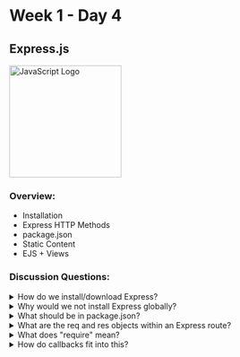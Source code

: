 # Week 1 - Day 4

## Express.js

<img src="https://camo.githubusercontent.com/fc61dcbdb7a6e49d3adecc12194b24ab20dfa25b/68747470733a2f2f692e636c6f756475702e636f6d2f7a6659366c4c376546612d3330303078333030302e706e67" alt="JavaScript Logo" width="200px">

### Overview:

* Installation
* Express HTTP Methods
* package.json
* Static Content
* EJS + Views

### Discussion Questions:

<details><summary>How do we install/download Express?</summary>

Since Express is a Node module, we install it using NPM!

Once we have a package.json file by running:

	$ npm init -y

We can start installing modules. To install Express, we just need to run:

	$ npm install express --save

This installs the Express module (and all of the modules that Express is dependent on) in your project folder.

**Note:** This command should be run through the terminal from inside of the project directory. (If you are on a Mac you may need to run this command as sudo.)

</details>

<details><summary>Why would we not install Express globally?</summary>

Version control: If we installed everything globally, what would happen if we required an older version of Express to support an older project we worked on, but we currently have the latest version installed globally?

Naming conflicts, errors and a cluttered global namespace would happen.

Another reason: We may not want to use Express. Maybe we want a different framework to handle our routing. In this case, we just don't npm install express and instead install something else.
</details>

<details><summary>What should be in package.json?</summary>

Our package.json should contain details about our project like its name, version, description, author and required dependencies.

If you delete your node modules folder, you can recreate it using your package.json.

</details>

<details><summary>What are the req and res objects within an Express route?</summary>

The **request** object gives us details about the route a client has visited, the HTTP method accessed, POST / form data, route parameters and much more.

The **response** object lets us send data such as .html, .css, .json back to the client, redirect them to a different route and much more.

**Pro tip:** console.log() these objects to find out more about what kind of data they contain. :)
	
	
</details>

<details><summary>What does "require" mean?</summary>

We're copying all of the contents of the file we're requiring into our own code, pasting/storing it as a variable.

</details>

<details><summary>How do callbacks fit into this?</summary>

We'll be using callbacks for all of our routing rules.

We might say app.get() with "/" as our first argument and a callback as the second, as if to say: "After a client has visited this route, we will execute the following code."

Example:

```javascript
app.get("/",(request,response)=>{
	response.render("index");
})
```
	
</details>

